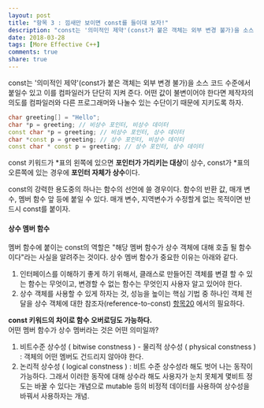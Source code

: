 ```yaml
---
layout: post
title: "항목 3 : 낌새만 보이면 const를 들이대 보자!"
description: "const는 '의미적인 제약'(const가 붙은 객체는 외부 변경 불가)을 소스 코드 수준에서 붙일수 있고 이를 컴파일러가 단단히 지켜 준다."
date: 2018-03-28
tags: [More Effective C++]
comments: true
share: true
---
```


const는 '의미적인 제약'(const가 붙은 객체는 외부 변경 불가)을 소스 코드 수준에서 붙일수 있고 이를 컴파일러가 단단히 지켜 준다. 어떤 값이 불변이어야 한다면 제작자의 의도를 컴파일러와 다른 프로그래머와 나눌수 있는 수단이기 때문에 지키도록 하자. 

```c++
char greeting[] = "Hello"; 
char *p = greeting; // 비상수 포인터, 비상수 데이터
const char *p = greeting; // 비상수 포인터, 상수 데이터
char *const p = greeting; // 상수 포인터, 비상수 데이터
const char * const p = greeting; // 상수 포인터, 상수 데이터 
```

const 키워드가 *표의 왼쪽에 있으면 **포인터가 가리키는 대상**이 상수, const가 *표의 오른쪽에 있는 경우에 **포인터 자체가 상수**이다.   

const의 강력한 용도중의 하나는 함수의 선언에 쓸 경우이다. 함수의 반환 값, 매개 변수, 멤버 함수 앞 등에 붙일 수 있다. 매개 변수, 지역변수가 수정할게 없는 목적이면 반드시 const를 붙이자. 

#### 상수 멤버 함수 
멤버 함수에 붙이는 const의 역할은 "해당 멤버 함수가 상수 객체에 대해 호출 될 함수이다"라는 사실을 알려주는 것이다. 상수 멤버 함수가 중요한 이유는 아래와 같다. 
1. 인터페이스를 이해하기 좋게 하기 위해서, 클래스로 만들어진 객체를 변결 할 수 있는 함수는 무엇이고, 변경할 수 없는 함수는 무엇인지 사용자 알고 있어야 한다. 
2. 상수 객체를 사용할 수 있게 하자는 것, 성능을 높이는 핵심 기법 중 하나인 객체 전달을 상수 객체에 대한 참조자(reference-to-const) [항목20](../../2018-05-08/effective-20/) 에서의 필요하다.
   
**const 키워드의 차이로 함수 오버로딩도 가능하다.**  
어떤 멤버 함수가 상수 멤버라는 것은 어떤 의미일까? 
1. 비트수준 상수성 ( bitwise constness ) - 물리적 상수성 ( physical constness ) : 객체의 어떤 멤버도 건드리지 않아야 한다. 
2. 논리적 상수성 ( logical constness ) : 비트 수준 상수성라 해도 벗어 나는 동작이 가능하다. 그래서 이러한 동작에 대해 상수라 해도 사용자가 눈치 못체게 몇비트 정도는 바꿀 수 있다는 개념으로 mutable 등의 비정적 데이터를 사용하여 상수성을 바꿔서 사용하자는 개념. 
